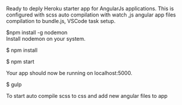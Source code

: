 Ready to deply Heroku starter app for AngularJs applications.
This is configured with scss auto compilation with watch ,js angular app files compilation to bundle.js,
VSCode task setup.

$npm install -g nodemon   
Install nodemon on your system.

$ npm install

$ npm start

Your app should now be running on localhost:5000.


$ gulp

To start auto compile scss to css and add new angular files to app